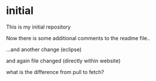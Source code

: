 # initial
This is my initial repository

Now there is some additional comments to the readme file..

...and another change (eclipse)

and again file changed (directly within website)

what is the difference from pull to fetch?
